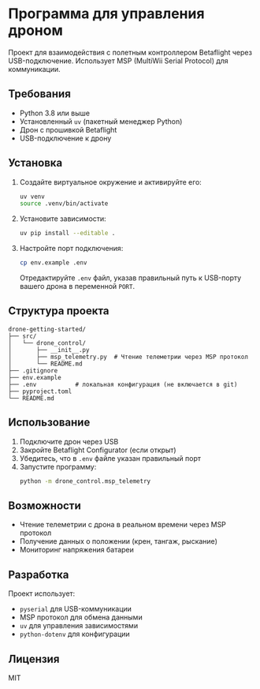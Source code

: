 # Программа для управления дроном

Проект для взаимодействия с полетным контроллером Betaflight через USB-подключение. Использует MSP (MultiWii Serial Protocol) для коммуникации.

## Требования

- Python 3.8 или выше
- Установленный `uv` (пакетный менеджер Python)
- Дрон с прошивкой Betaflight
- USB-подключение к дрону

## Установка

1. Создайте виртуальное окружение и активируйте его:
   ```bash
   uv venv
   source .venv/bin/activate
   ```

2. Установите зависимости:
   ```bash
   uv pip install --editable .
   ```

3. Настройте порт подключения:
   ```bash
   cp env.example .env
   ```
   Отредактируйте `.env` файл, указав правильный путь к USB-порту вашего дрона в переменной `PORT`.

## Структура проекта

```
drone-getting-started/
├── src/
│   └── drone_control/
│       ├── __init__.py
│       ├── msp_telemetry.py  # Чтение телеметрии через MSP протокол
│       └── README.md
├── .gitignore
├── env.example
├── .env           # локальная конфигурация (не включается в git)
├── pyproject.toml
└── README.md
```

## Использование

1. Подключите дрон через USB
2. Закройте Betaflight Configurator (если открыт)
3. Убедитесь, что в `.env` файле указан правильный порт
4. Запустите программу:
   ```bash
   python -m drone_control.msp_telemetry
   ```

## Возможности

- Чтение телеметрии с дрона в реальном времени через MSP протокол
- Получение данных о положении (крен, тангаж, рыскание)
- Мониторинг напряжения батареи

## Разработка

Проект использует:
- `pyserial` для USB-коммуникации
- MSP протокол для обмена данными
- `uv` для управления зависимостями
- `python-dotenv` для конфигурации

## Лицензия

MIT
